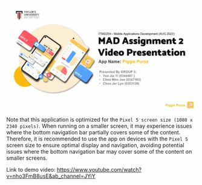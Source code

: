 ![Demo Screenshot](./Cover.png)

Note that this application is optimized for the `Pixel 5 screen size (1080 x 2340 pixels)`. When running on a smaller screen, it may experience issues where the bottom navigation bar partially covers some of the content. Therefore, it is recommended to use the app on devices with the `Pixel 5` screen size to ensure optimal display and navigation, avoiding potential issues where the bottom navigation bar may cover some of the content on smaller screens.

Link to demo video: https://www.youtube.com/watch?v=nho3FmB8usE&ab_channel=JYiY

